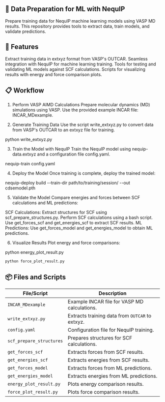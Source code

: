 🚀 Data Preparation for ML with NequIP
---------------------------------------
Prepare training data for NequIP machine learning models using VASP MD results. This repository provides tools to extract data, train models, and validate predictions.

🌟 Features
---------------------------------------
Extract training data in extxyz format from VASP's OUTCAR.
Seamless integration with NequIP for machine learning training.
Tools for testing and validating ML models against SCF calculations.
Scripts for visualizing results with energy and force comparison plots.

📋 Workflow
---------------------------------------
1. Perform VASP AIMD Calculations
Prepare molecular dynamics (MD) simulations using VASP. Use the provided example INCAR file: INCAR_MDexample.

2. Generate Training Data
Use the script write_extxyz.py to convert data from VASP's OUTCAR to an extxyz file for training.

python write_extxyz.py 

3. Train the Model with NequIP
Train the NequIP model using nequip-data.extxyz and a configuration file config.yaml.

nequip-train config.yaml

4. Deploy the Model
Once training is complete, deploy the trained model:

nequip-deploy build --train-dir path/to/training/session/ --out cdsemodel.pth

5. Validate the Model
Compare energies and forces between SCF calculations and ML predictions:

SCF Calculations:
Extract structures for SCF using scf_prepare_structures.py.
Perform SCF calculations using a bash script.
Use get_forces_scf and get_energies_scf to extract SCF results.
ML Predictions:
Use get_forces_model and get_energies_model to obtain ML predictions.

6. Visualize Results
Plot energy and force comparisons:

python energy_plot_result.py

`python force_plot_result.py`

📦 Files and Scripts
----------------------------

| **File/Script**          | **Description**                                    |
|---------------------------|----------------------------------------------------|
| `INCAR_MDexample`         | Example INCAR file for VASP MD calculations.       |
| `write_extxyz.py`         | Extracts training data from `OUTCAR` to extxyz.    |
| `config.yaml`             | Configuration file for NequIP training.           |
| `scf_prepare_structures`  | Prepares structures for SCF calculations.         |
| `get_forces_scf`          | Extracts forces from SCF results.                 |
| `get_energies_scf`        | Extracts energies from SCF results.               |
| `get_forces_model`        | Extracts forces from ML predictions.              |
| `get_energies_model`      | Extracts energies from ML predictions.            |
| `energy_plot_result.py`   | Plots energy comparison results.                  |
| `force_plot_result.py`    | Plots force comparison results.                   |


